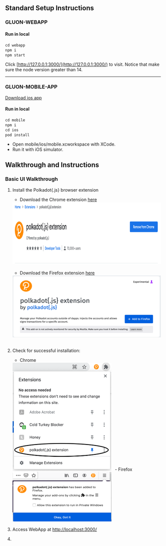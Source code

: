 ## Standard Setup Instructions

### GLUON-WEBAPP

#### Run in local
```
cd webapp
npm i
npm start
```
Click [http://127.0.0.1:3000/](http://127.0.0.1:3000/) to visit.
Notice that make sure the node version greater than 14.

-----


### GLUON-MOBILE-APP

[Download ios app](http://d.zqapps.com/m63e)

#### Run in local
```
cd mobile
npm i
cd ios
pod install
```

* Open mobile/ios/mobile.xcworkspace with XCode.
* Run it with iOS simulator.

## Walkthrough and Instructions
### Basic UI Walkthrough
1. Install the Polkadot{.js} browser extension
   - Download the Chrome extension [here](https://chrome.google.com/webstore/detail/polkadot%7Bjs%7D-extension/mopnmbcafieddcagagdcbnhejhlodfdd/related)&nbsp;
   <img src="https://github.com/tearust/gluon-app/blob/main/public/images/chrome-extension-install.png" width="800" height="200">
   &nbsp;

   - Download the Firefox extension [here](https://addons.mozilla.org/en-US/firefox/addon/polkadot-js-extension/)&nbsp;
   <img src="https://github.com/tearust/gluon-app/blob/main/public/images/firefox-extension-install.png" width="600" height="200">
   &nbsp;
   &nbsp;
2. Check for successful installation:
   - Chrome &nbsp;
   <img src="https://github.com/tearust/gluon-app/blob/main/public/images/chrome-extension-success.png" width="320" height="350">
   &nbsp;
   - Firefox &nbsp;
   <img src="https://github.com/tearust/gluon-app/blob/main/public/images/firefox-extension-sucess.png" width="320" height="160">
   &nbsp;
   &nbsp;

3. Access WebApp at [http://localhost:3000/](http://127.0.0.1:3000/)
   &nbsp;
   &nbsp;

4.
